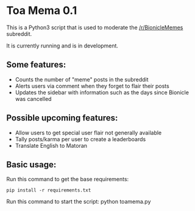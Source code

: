 # Toa Mema 0.1
This is a Python3 script that is used to moderate the [/r/BionicleMemes](http://www.reddit.com/r/bioniclememes) subreddit.

It is currently running and is in development.

## Some features:
* Counts the number of "meme" posts in the subreddit
* Alerts users via comment when they forget to flair their posts
* Updates the sidebar with information such as the days since Bionicle was cancelled

## Possible upcoming features:
* Allow users to get special user flair not generally available
* Tally posts/karma per user to create a leaderboards
* Translate English to Matoran

## Basic usage:
Run this command to get the base requirements:

    pip install -r requirements.txt
Run this command to start the script:
    python toamema.py
    